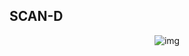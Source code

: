 ## SCAN-D

<p align="center">
  <img src="https://i.postimg.cc/bw4Gt56Y/scan.png" alt="img"/>
</p>

